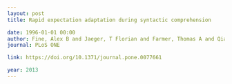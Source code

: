 ```yaml
---
layout: post
title: Rapid expectation adaptation during syntactic comprehension

date: 1996-01-01 00:00
author: Fine, Alex B and Jaeger, T Florian and Farmer, Thomas A and Qian, Ting
journal: PLoS ONE

link: https://doi.org/10.1371/journal.pone.0077661

year: 2013
---
```



